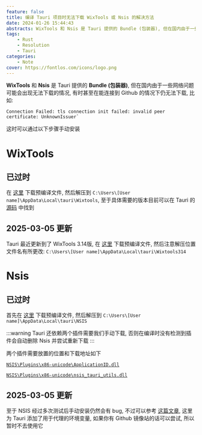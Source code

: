 ```yaml
---
feature: false
title: 编译 Tauri 项目时无法下载 WixTools 或 Nsis 的解决方法
date: 2024-01-26 15:44:43
abstracts: WixTools 和 Nsis 是 Tauri 提供的 Bundle (包装器), 但在国内由于一些网络问题可能会出现无法下载的情况, 有时甚至在能连接到 Github 的情况下仍无法下载, 这时可以通过以下步骤手动安装
tags:
    - Rust
    - Resolution
    - Tauri
categories:
    - Note
cover: https://fontlos.com/icons/logo.png
---
```


**WixTools** 和 **Nsis** 是 Tauri 提供的 **Bundle (包装器)**, 但在国内由于一些网络问题可能会出现无法下载的情况, 有时甚至在能连接到 Github 的情况下仍无法下载, 比如:

```
Connection Failed: tls connection init failed: invalid peer certificate: UnknownIssuer`
```

这时可以通过以下步骤手动安装

# WixTools

## 已过时

在 [这里](https://github.com/wixtoolset/wix3/releases/) 下载预编译文件, 然后解压到 `C:\Users\[User name]\AppData\Local\tauri\Wixtools`, 至于具体需要的版本目前可以在 Tauri 的 [源码](https://github.com/tauri-apps/tauri/blob/dev/tooling/bundler/src/bundle/windows/msi/wix.rs#L35) 中找到

## 2025-03-05 更新

Tauri 最近更新到了 WixTools 3.14版, 在 [这里](https://github.com/wixtoolset/wix3/releases/download/wix3141rtm/wix314-binaries.zip) 下载预编译文件, 然后注意解压位置文件名有所更改: `C:\Users\[User name]\AppData\Local\tauri\Wixtools314`

# Nsis

## 已过时

首先在 [这里](https://github.com/tauri-apps/binary-releases/releases) 下载预编译文件, 然后解压到 `C:\Users\[User name]\AppData\Local\tauri\NSIS`

:::warning
Tauri 还依赖两个插件需要我们手动下载, 否则在编译时没有检测到插件会自动删除 Nsis 并尝试重新下载
:::

两个插件需要放置的位置和下载地址如下

[`NSIS\Plugins\x86-unicode\ApplicationID.dll`](https://github.com/tauri-apps/binary-releases/releases)

[`NSIS\Plugins\x86-unicode\nsis_tauri_utils.dll`](https://github.com/tauri-apps/nsis-tauri-utils/releases)

## 2025-03-05 更新

至于 NSIS 经过多次测试后手动安装仍然会有 bug, 不过可以参考 [这篇文章](https://zhuanlan.zhihu.com/p/781167659), 这里为 Tauri 添加了用于代理的环境变量, 如果你有 Github 镜像站的话可以尝试, 所以暂时不去使用它
